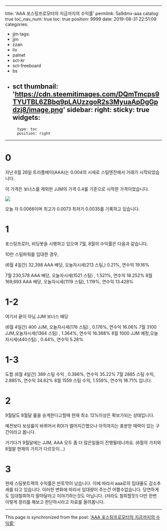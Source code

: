 
---
title: 'AAA 포스팅프로모터의 지금까지의 수익률'
permlink: 5a9dmx-aaa
catalog: true
toc_nav_num: true
toc: true
position: 9999
date: 2019-08-31 22:51:09
categories:
- jjm
tags:
- jjm
- zzan
- liv
- palnet
- sct-kr
- sct-freeboard
- bs
- sct
thumbnail: 'https://cdn.steemitimages.com/DQmTmcps9TYUTBL6ZBbq9pLAUzzgoR2s3MyuaApDgGpdzj8/image.png'
sidebar:
    right:
        sticky: true
widgets:
    -
        type: toc
        position: right
---


# 0
지난 6월 26일 트리플에이(AAA)는 0.004의 시세로 스팀엔진에서 거래가 시작되었습니다.

이 가격은 보너스를 제외한 JJM의 가격 0.4를 기준으로 시작한 가격이었습니다.

![](https://cdn.steemitimages.com/DQmTmcps9TYUTBL6ZBbq9pLAUzzgoR2s3MyuaApDgGpdzj8/image.png)

오늘 자 0.0066이며 최고가 0.0073 최저가 0.0035를 기록하고 있습니다.

# 1
포스팅프로터, 비딩봇을 시행하고 있으며 7월, 8월의 수익률은 다음과 같습니다.

10만 스팀파워를 임대한 경우, 

(6월 4일간) 32,398 AAA 배당, 오늘자시세(213 스팀,) 0.21%, 연수익 19.16%

7월 230,578 AAA 배당, 오늘자시세(1521 스팀) , 1.521%, 연수익 18.252%
8월 169,693 AAA 배당, 오늘자시세(1119 스팀),  1.119%, 연수익 13.428%

# 1-2
여기서 끝이 아님 JJM 보너스 배당

(6월 4일간)  400 JJM, 오늘자시세(176 스팀) , 0.176%, 연수익 16.06%
7월 3100 JJM,오늘자시세(1364 스팀) , 1.364%, 연수익 16.368%
8월 1000 JJM 예정,오늘자시세(440스팀) , 0.44%, 연수익 5.28%

# 1-3
도합
(6월 4일간) 389 스팀 수익 , 0.386%, 연수익 35.22%
7월 2885 스팀 수익, 2.885%, 연수익 34.62%
8월 1559 스팀 수익, 1.559%, 연수익 18.71% 입니다.

# 2
9월달도 8월달 룰을 승계한다고할때 현재 최소 12%이상은 확보가되는 상태입니다.

예전보다 보상룰이 바뀌어서 ROI가 떨어지긴했으나 아직까지는 충분한 매력이 있는 구간이라고 봅니다.

거기다가 9월달에는 JJM, AAA 모두 좀 더 많은일들이 진행될테니까요.
(6월의 가치와 8월말 현재의 가치가 다르듯이...)

# 3
현재 스팀봇트랙의 수익률은 반토막이 났습니다.
이에 따라서 aaa로의 임대율도 감소추세를 타고 있습니다. 이러한 변화에 따라서 임대량이 주는건 어쩔수없습니다.
당연하게도 임대철회하지 말아달라고 이야기하는것도 아닙니다. (저라도 철회할듯!)
다만 한번 이렇게 정리를 해보고 판단하시라고 자료를 올려봅니다.

- - -

This page is synchronized from the post: ['AAA 포스팅프로모터의 지금까지의 수익률'](https://steemit.com/@virus707/5a9dmx-aaa)
